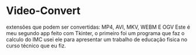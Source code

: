 # Video-Convert

extensões que podem ser convertidas: MP4, AVI, MKV, WEBM E OGV
Este é meu segundo app feito com Tkinter, o primeiro foi um programa que faz o calculo do IMC
usei ele para apresentar um trabalho de educação fisica no curso técnico que eu fiz.